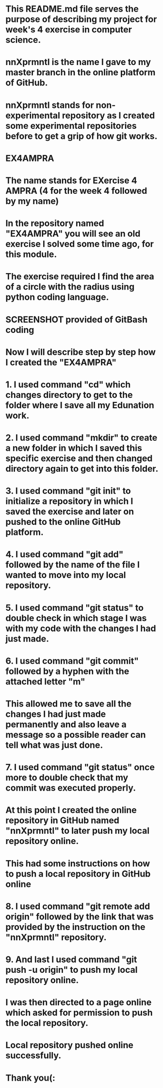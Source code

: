 # This README.md file serves the purpose of describing my project for week's 4 exercise in computer science.
# nnXprmntl is the name I gave to my master branch in the online platform of GitHub.
# nnXprmntl stands for non-experimental repository as I created some experimental repositories before to get a grip of how git works.

# EX4AMPRA
# The name stands for EXercise 4 AMPRA (4 for the week 4 followed by my name)
# In the repository named "EX4AMPRA" you will see an old exercise I solved some time ago, for this module.
# The exercise required I find the area of a circle with the radius using python coding language.

# SCREENSHOT provided of GitBash coding
# Now I will describe step by step how I created the "EX4AMPRA"
# 1. I used command "cd" which changes directory to get to the folder where I save all my Edunation work.
# 2. I used command "mkdir" to create a new folder in which I saved this specific exercise and then changed directory again to get into this folder.
# 3. I used command "git init" to initialize a repository in which I saved the exercise and later on pushed to the online GitHub platform.
# 4. I used command "git add" followed by the name of the file I wanted to move into my local repository.
# 5. I used command "git status" to double check in which stage I was with my code with the changes I had just made.
# 6. I used command "git commit" followed by a hyphen with the attached letter "m"
# This allowed me to save all the changes I had just made permanently and also leave a message so a possible reader can tell what was just done.
# 7. I used command "git status" once more to double check that my commit was executed properly.
# At this point I created the online repository in GitHub named "nnXprmntl" to later push my local repository online.
# This had some instructions on how to push a local repository in GitHub online
# 8. I used command "git remote add origin" followed by the link that was provided by the instruction on the "nnXprmntl" repository.
# 9. And last I used command "git push -u origin" to push my local repository online.
# I was then directed to a page online which asked for permission to push the local repository.
# Local repository pushed online successfully.
# Thank you(:
